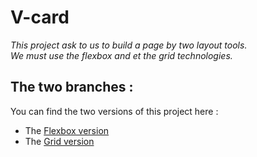 # V-card

*This project ask to us to build a page by two layout tools.*
<br>*We must use the flexbox and et the grid technologies.*

## The two branches :

You can find the two versions of this project here :
<br>
+ The <a href="https://github.com/Grards/v-card/tree/flexbox" targett="_blank">Flexbox version</a> 
+ The <a href="https://github.com/Grards/v-card/tree/grid" target="_blank">Grid version</a>


